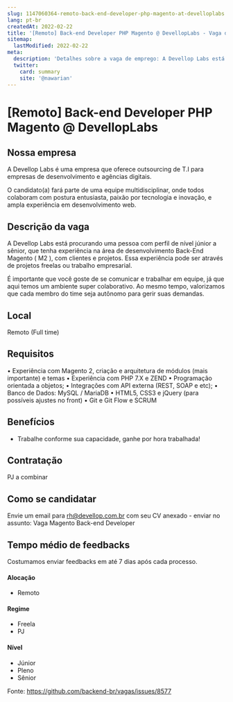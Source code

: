 ```yaml
---
slug: 1147060364-remoto-back-end-developer-php-magento-at-develloplabs
lang: pt-br
createdAt: 2022-02-22
title: '[Remoto] Back-end Developer PHP Magento @ DevellopLabs - Vaga de Emprego'
sitemap:
  lastModified: 2022-02-22
meta:
  description: 'Detalhes sobre a vaga de emprego: A Devellop Labs está procurando uma pessoa com perfil de nível júnior a sênior, que tenha experiência na área de desenvolvimento Back-End Magento ( M2 ), com clientes e projetos. Essa experiência pode ser através de projetos freelas ou trabalho empresarial. É importante que você goste de se comunicar e trabalhar em equipe, já que aqui temos um ambiente super colaborativo. Ao mesmo tempo, valorizamos que cada membro do time seja autônomo para gerir suas demandas.'
  twitter:
    card: summary
    site: '@nawarian'
---
```


# [Remoto] Back-end Developer PHP Magento @ DevellopLabs

## Nossa empresa

A Devellop Labs é uma empresa que oferece outsourcing de T.I para empresas de desenvolvimento e agências digitais.

O candidato(a) fará parte de uma equipe multidisciplinar, onde todos colaboram com postura entusiasta, paixão por tecnologia e inovação, e ampla experiência em desenvolvimento web.

## Descrição da vaga

A Devellop Labs está procurando uma pessoa com perfil de nível júnior a sênior, que tenha experiência na área de desenvolvimento Back-End Magento ( M2 ), com clientes e projetos. Essa experiência pode ser através de projetos freelas ou trabalho empresarial.

É importante que você goste de se comunicar e trabalhar em equipe, já que aqui temos um ambiente super colaborativo. Ao mesmo tempo, valorizamos que cada membro do time seja autônomo para gerir suas demandas.

## Local

Remoto (Full time)

## Requisitos

• Experiência com Magento 2, criação e arquitetura de módulos (mais importante) e temas
• Experiência com PHP 7.X e ZEND
• Programação orientada a objetos;
• Integrações com API externa (REST, SOAP e etc);
• Banco de Dados: MySQL / MariaDB
• HTML5, CSS3 e jQuery (para possíveis ajustes no front)
• Git e Git Flow e SCRUM

## Benefícios

- Trabalhe conforme sua capacidade, ganhe por hora trabalhada!

## Contratação

PJ a combinar

## Como se candidatar

Envie um email para rh@devellop.com.br com seu CV anexado - enviar no assunto: Vaga Magento Back-end Developer

## Tempo médio de feedbacks

Costumamos enviar feedbacks em até 7 dias após cada processo.

#### Alocação
- Remoto

#### Regime
- Freela
- PJ

#### Nível
- Júnior
- Pleno
- Sênior




Fonte: https://github.com/backend-br/vagas/issues/8577